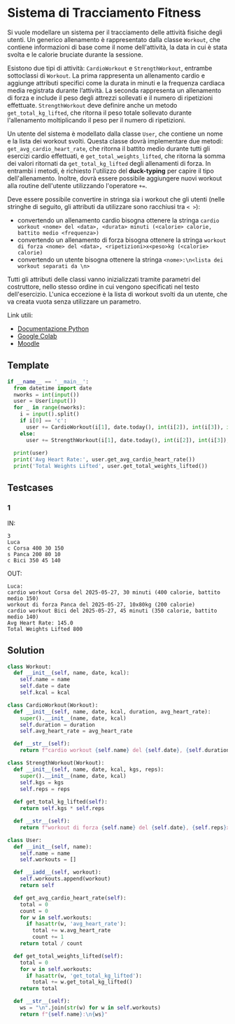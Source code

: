# Sistema di Tracciamento Fitness

Si vuole modellare un sistema per il tracciamento delle attività fisiche degli utenti. Un generico allenamento è rappresentato dalla classe `Workout`, che contiene informazioni di base come il nome dell'attività, la data in cui è stata svolta e le calorie bruciate durante la sessione.

Esistono due tipi di attività: `CardioWorkout` e `StrengthWorkout`, entrambe sottoclassi di `Workout`. La prima rappresenta un allenamento cardio e aggiunge attributi specifici come la durata in minuti e la frequenza cardiaca media registrata durante l’attività. La seconda rappresenta un allenamento di forza e include il peso degli attrezzi sollevati e il numero di ripetizioni effettuate. `StrengthWorkout` deve definire anche un metodo `get_total_kg_lifted`, che ritorna il peso totale sollevato durante l'allenamento moltiplicando il peso per il numero di ripetizioni.

Un utente del sistema è modellato dalla classe `User`, che contiene un nome e la lista dei workout svolti. Questa classe dovrà implementare due metodi: `get_avg_cardio_heart_rate`, che ritorna il battito medio durante tutti gli esercizi cardio effettuati, e `get_total_weights_lifted`, che ritorna la somma dei valori ritornati da `get_total_kg_lifted` degli allenamenti di forza. In entrambi i metodi, è richiesto l'utilizzo del **duck-typing** per capire il tipo dell'allenamento.
Inoltre, dovrà essere possibile aggiungere nuovi workout alla routine dell'utente utilizzando l'operatore `+=`. 

Deve essere possibile convertire in stringa sia i workout che gli utenti (nelle stringhe di seguito, gli attributi da utilizzare sono racchiusi tra `< >`):
- convertendo un allenamento cardio bisogna ottenere la stringa `cardio workout <nome> del <data>, <durata> minuti (<calorie> calorie, battito medio <frequenza>)`
- convertendo un allenamento di forza bisogna ottenere la stringa `workout di forza <nome> del <data>, <ripetizioni>x<peso>kg (<calorie> calorie)`
- convertendo un utente bisogna ottenere la stringa `<nome>:\n<lista dei workout separati da \n>`

Tutti gli attributi delle classi vanno inizializzati tramite parametri del costruttore, nello stesso ordine in cui vengono specificati nel testo dell'esercizio. L'unica eccezione è la lista di workout svolti da un utente, che va creata vuota senza utilizzare un parametro.

Link utili:
- [Documentazione Python](https://docs.python.org/3/)
- [Google Colab](https://colab.google.com)
- [Moodle](https://moodle.unive.it)

## Template

```py
if __name__ == '__main__':
  from datetime import date
  nworks = int(input())
  user = User(input())
  for _ in range(nworks):
    i = input().split()
    if i[0] == 'c':
      user += CardioWorkout(i[1], date.today(), int(i[2]), int(i[3]), int(i[4]))
    else:
      user += StrengthWorkout(i[1], date.today(), int(i[2]), int(i[3]), int(i[4]))
  
  print(user)
  print('Avg Heart Rate:', user.get_avg_cardio_heart_rate())
  print('Total Weights Lifted', user.get_total_weights_lifted())
```

## Testcases

### 1

IN:
```
3
Luca
c Corsa 400 30 150
s Panca 200 80 10
c Bici 350 45 140
```

OUT:
```
Luca:
cardio workout Corsa del 2025-05-27, 30 minuti (400 calorie, battito medio 150)
workout di forza Panca del 2025-05-27, 10x80kg (200 calorie)
cardio workout Bici del 2025-05-27, 45 minuti (350 calorie, battito medio 140)
Avg Heart Rate: 145.0
Total Weights Lifted 800
```

## Solution

```py
class Workout:
  def __init__(self, name, date, kcal):
    self.name = name
    self.date = date
    self.kcal = kcal

class CardioWorkout(Workout):
  def __init__(self, name, date, kcal, duration, avg_heart_rate):
    super().__init__(name, date, kcal)
    self.duration = duration
    self.avg_heart_rate = avg_heart_rate

  def __str__(self):
    return f"cardio workout {self.name} del {self.date}, {self.duration} minuti ({self.kcal} calorie, battito medio {self.avg_heart_rate})"

class StrengthWorkout(Workout):
  def __init__(self, name, date, kcal, kgs, reps):
    super().__init__(name, date, kcal)
    self.kgs = kgs
    self.reps = reps
  
  def get_total_kg_lifted(self):
    return self.kgs * self.reps

  def __str__(self):
    return f"workout di forza {self.name} del {self.date}, {self.reps}x{self.kgs}kg ({self.kcal} calorie)"

class User:
  def __init__(self, name):
    self.name = name
    self.workouts = []

  def __iadd__(self, workout):
    self.workouts.append(workout)
    return self

  def get_avg_cardio_heart_rate(self):
    total = 0
    count = 0
    for w in self.workouts:
      if hasattr(w, 'avg_heart_rate'):
        total += w.avg_heart_rate
        count += 1
    return total / count

  def get_total_weights_lifted(self):
    total = 0
    for w in self.workouts:
      if hasattr(w, 'get_total_kg_lifted'):
        total += w.get_total_kg_lifted()
    return total

  def __str__(self):
    ws = "\n".join(str(w) for w in self.workouts)
    return f"{self.name}:\n{ws}"
```
